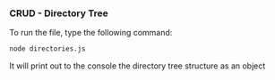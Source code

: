 ### CRUD - Directory Tree

To run the file, type the following command:
```bash
node directories.js
```

It will print out to the console the directory tree structure as an object
